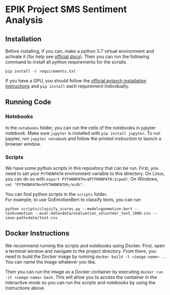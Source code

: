 # EPIK Project SMS Sentiment Analysis

## Installation
Before installing, if you can, make a python 3.7 virtual environment and activate it 
(for help see [official docs](https://docs.python.org/3/tutorial/venv.html)).
Then you can run the following command to install all python requirements for the scripts.
```
pip install -r requirements.txt
```
If you have a GPU, you should follow the 
[official pytorch installation instructions](https://pytorch.org/get-started/locally/)
and `pip install` each requirement individually.

## Running Code

### Notebooks
In the `notebooks` folder, you can run the cells of the notebooks in jupyter notebook.
Make sure `jupyter` is installed with `pip install jupyter`.
To run jupyter, run `jupyter notebook` and follow the printed instruction to launch a browser window.

### Scripts

We have some python scripts in this repository that can be run.
First, you need to set your `PYTHONPATH` environment variable to this directory.
On Linux, you can do so with `export PYTHONPATH=$PYTHONPATH:$(pwd)`. 
On Windows, `set "PYTHONPATH=%PYTHONPATH%;%cd%"`.

You can find python scripts in the `scripts` folder.  
For example, to use GoEmotionBert to classify texts, you can run 
```
python scripts/classify_scores.py --model=goemotion-bert --task=emotion --eval-data=data/evaluation_volunteer_text_1000.csv --save-path=data/test.csv
```

## Docker Instructions

We recommend running the scripts and notebooks using Docker.
First, open a terminal window and navigate to the project directory.
From there, you need to build the Docker image by running ```docker build -t <image-name> .```.
You can name the image whatever you like.

Then you can run the image as a Docker container by executing ```docker run -it <image-name> bash```.
This will allow you to access the container in the interactive mode so you can run the scripts and notebooks by using the instructions above.
